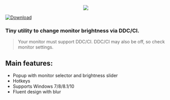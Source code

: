 <p align="center"><img src="https://raw.githubusercontent.com/nik9play/tinyBrightness/master/presentation.gif" /></p>

[![Download](https://img.shields.io/github/downloads/nik9play/tinyBrightness/total?style=flat-square)](https://github.com/nik9play/tinyBrightness/releases) 

### Tiny utility to change monitor brightness via DDC/CI.
> Your monitor must support DDC/CI. DDC/CI may also be off, so check monitor settings.
## Main features:
* Popup with monitor selector and brightness slider
* Hotkeys
* Supports Windows 7/8/8.1/10
* Fluent design with blur
